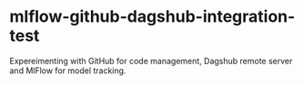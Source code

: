 # mlflow-github-dagshub-integration-test
Expereimenting with GitHub for code management, Dagshub remote server and MlFlow for model tracking.
